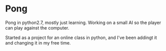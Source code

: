 Pong
====

Pong in python2.7, mostly just learning. Working on a small AI so the player can play against the computer.

Started as a project for an online class in python, and I've been addingt it and changing it in my free time.
